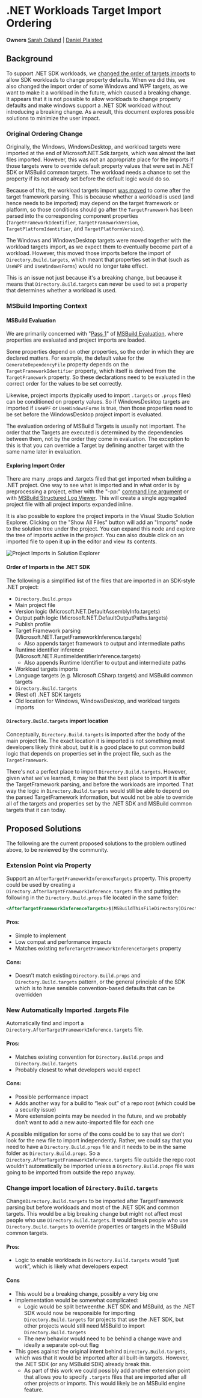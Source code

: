 # .NET Workloads Target Import Ordering

**Owners** [Sarah Oslund](https://github.com/sfoslund) | [Daniel Plaisted](https://github.com/dsplaisted)

## Background

To support .NET SDK workloads, we [changed the order of targets imports](https://github.com/dotnet/sdk/pull/14393) to allow SDK workloads to change property defaults. When we did this, we also changed the import order of some Windows and WPF targets, as we want to make it a workload in the future, which caused a breaking change. It appears that it is not possible to allow workloads to change property defaults and make windows support a .NET SDK workload without introducing a breaking change. As a result, this document explores possible solutions to minimize the user impact.

### Original Ordering Change

Originally, the Windows, WindowsDesktop, and workload targets were imported at the end of Microsoft.NET.Sdk.targets, which was almost the last files imported.  However, this was not an appropriate place for the imports if those targets were to override default property values that were set in .NET SDK or MSBuild common targets.  The workload needs a chance to set the property if its not already set before the default logic would do so.

Because of this, the workload targets import [was moved](https://github.com/dotnet/sdk/pull/14393) to come after the target framework parsing.  This is because whether a workload is used (and hence needs to be imported) may depend on the target framework or platform, so those conditions should go after the `TargetFramework` has been parsed into the corresponding component properties (`TargetFrameworkIdentifier`, `TargetFrameworkVersion`, `TargetPlatformIdentifier`, and `TargetPlatformVersion`).

The Windows and WindowsDesktop targets were moved together with the workload targets import, as we expect them to eventually become part of a workload.  However, this moved those imports before the import of `Directory.Build.targets`, which meant that properties set in that (such as `UseWPF` and `UseWindowsForms`) would no longer take effect.

This is an issue not just because it's a breaking change, but because it means that `Directory.Build.targets` can never be used to set a property that determines whether a workload is used.

### MSBuild Importing Context

#### MSBuild Evaluation

We are primarily concerned with "[Pass 1](https://github.com/dotnet/msbuild/blob/6f9e0d620718578aab8dafc439d4501339fa4810/src/Build/Evaluation/Evaluator.cs#L613)" of [MSBuild Evaluation](https://docs.microsoft.com/en-us/visualstudio/msbuild/build-process-overview#evaluation-phase), where properties are evaluated and project imports are loaded.

Some properties depend on other properties, so the order in which they are declared matters. For example, the default value for the `GenerateDependencyFile` property depends on the `TargetFrameworkIdentifier` property, which itself is derived from the `TargetFramework` property. So these declarations need to be evaluated in the correct order for the values to be set correctly.

Likewise, project imports (typically used to import `.targets` or `.props` files) can be conditioned on property values. So if WindowsDesktop targets are imported if `UseWPF` or `UseWindowsForms` is true, then those properties need to be set before the WindowsDesktop project import is evaluated.

The evaluation ordering of MSBuild Targets is usually not important. The order that the Targets are executed is determined by the dependencies between them, not by the order they come in evaluation. The exception to this is that you can override a Target by defining another target with the same name later in evaluation.

#### Exploring Import Order

There are many .props and .targets filed that get imported when building a .NET project. One way to see what is imported and in what order is by preprocessing a project, either with the "-pp:" [command line argument](https://docs.microsoft.com/en-us/visualstudio/msbuild/msbuild-command-line-reference?) or with [MSBuild Structured Log Viewer](https://msbuildlog.com/). This will create a single aggregated project file with all project imports expanded inline.

It is also possible to explore the project imports in the Visual Studio Solution Explorer. Clicking on the "Show All Files" button will add an "Imports" node to the solution tree under the project. You can expand this node and explore the tree of imports active in the project. You can also double click on an imported file to open it up in the editor and view its contents.

![Project Imports in Solution Explorer](./solution-explorer-project-imports.png)

#### Order of Imports in the .NET SDK

The following is a simplified list of the files that are imported in an SDK-style .NET project:

- `Directory.Build.props`
- Main project file
- Version logic (Microsoft.NET.DefaultAssemblyInfo.targets)
- Output path logic (Microsoft.NET.DefaultOutputPaths.targets)
- Publish profile
- Target Framework parsing (Microsoft.NET.TargetFrameworkInference.targets)
  - Also appends target framework to output and intermediate paths
- Runtime identifier inference (Microsoft.NET.RuntimeIdentifierInference.targets)
  - Also appends Runtime Identifier to output and intermediate paths
- Workload targets imports
- Language targets (e.g. Microsoft.CSharp.targets) and MSBuild common targets
- `Directory.Build.targets`
- (Rest of) .NET SDK targets
- Old location for Windows, WindowsDesktop, and workload targets imports

#### `Directory.Build.targets` import location

Conceptually, `Directory.Build.targets` is imported after the body of the main project file. The exact location it is imported is not something most developers likely think about, but it is a good place to put common build logic that depends on properties set in the project file, such as the `TargetFramework`.

There's not a perfect place to import `Directory.Build.targets`. However, given what we've learned, it may be that the best place to import it is after the TargetFramework parsing, and before the workloads are imported.  That way the logic in `Directory.Build.targets` would still be able to depend on the parsed TargetFramework information, but would not be able to override all of the targets and properties set by the .NET SDK and MSBuild common targets that it can today.

## Proposed Solutions

The following are the current proposed solutions to the problem outlined above, to be reviewed by the community.

### Extension Point via Property

Support an `AfterTargetFrameworkInferenceTargets` property. This property could be used by creating a `Directory.AfterTargetFrameworkInference.targets` file and putting the following in the `Directory.Build.props` file located in the same folder:

```xml
<AfterTargetFrameworkInferenceTargets>$(MSBuildThisFileDirectory)Directory.AfterTargetFrameworkInference.targets</AfterTargetFrameworkInferenceTargets>
```

#### Pros:

- Simple to implement
- Low compat and performance impacts
- Matches existing `BeforeTargetFrameworkInferenceTargets` property

#### Cons:

- Doesn’t match existing `Directory.Build.props` and `Directory.Build.targets` pattern, or the general principle of the SDK which is to have sensible convention-based defaults that can be overridden

### New Automatically Imported .targets File

Automatically find and import a `Directory.AfterTargetFrameworkInference.targets` file.

#### Pros:

- Matches existing convention for `Directory.Build.props` and `Directory.Build.targets`
- Probably closest to what developers would expect

#### Cons:

- Possible performance impact
- Adds another way for a build to “leak out” of a repo root (which could be a security issue)
- More extension points may be needed in the future, and we probably don’t want to add a new auto-imported file for each one

A possible mitigation for some of the cons could be to say that we don’t look for the new file to import independently. Rather, we could say that you need to have a `Directory.Build.props` file and it needs to be in the same folder as `Directory.Build.props`. So a `Directory.AfterTargetFrameworkInference.targets` file outside the repo root wouldn’t automatically be imported unless a `Directory.Build.props` file was going to be imported from outside the repo anyway.

### Change import location of `Directory.Build.targets`

Change`Directory.Build.targets` to be imported after TargetFramework parsing but before workloads and most of the .NET SDK and common targets. This would be a big breaking change but might not affect most people who use `Directory.Build.targets`. It would break people who use `Directory.Build.targets` to override properties or targets in the MSBuild common targets.

#### Pros:

- Logic to enable workloads in `Directory.Build.targets` would “just work”, which is likely what developers expect

#### Cons

- This would be a breaking change, possibly a very big one
- Implementation would be somewhat complicated:
  - Logic would be split betweenthe .NET SDK and MSBuild, as the .NET SDK would now be responsible for importing `Directory.Build.targets` for projects that use the .NET SDK, but other projects would still need MSBuild to import `Directory.Build.targets`
  - The new behavior would need to be behind a change wave and ideally a separate opt-out flag
- This goes against the original intent behind `Directory.Build.targets`, which was that it would be imported after all built-in targets.  However, the .NET SDK (or any MSBuild SDK) already break this.
  - As part of this work we could possibly add another extension point that allows you to specify `.targets` files that are imported after all other projects or imports.  This would likely be an MSBuild engine feature.
